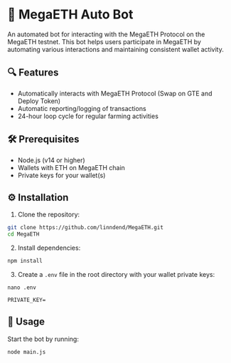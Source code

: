 # 🚀 MegaETH Auto Bot
An automated bot for interacting with the MegaETH Protocol on the MegaETH testnet. This bot helps users participate in MegaETH by automating various interactions and maintaining consistent wallet activity.

## 🔍 Features
- Automatically interacts with MegaETH Protocol (Swap on GTE and Deploy Token)
- Automatic reporting/logging of transactions
- 24-hour loop cycle for regular farming activities

## 🛠️ Prerequisites
- Node.js (v14 or higher)
- Wallets with ETH on MegaETH chain
- Private keys for your wallet(s)

## ⚙️ Installation

1. Clone the repository:
```bash
git clone https://github.com/linndend/MegaETH.git
cd MegaETH
```
2. Install dependencies:
```bash
npm install
```
3. Create a `.env` file in the root directory with your wallet private keys:
```
nano .env
```
```
PRIVATE_KEY=
```
## 🚀 Usage

Start the bot by running:
```bash
node main.js
```
